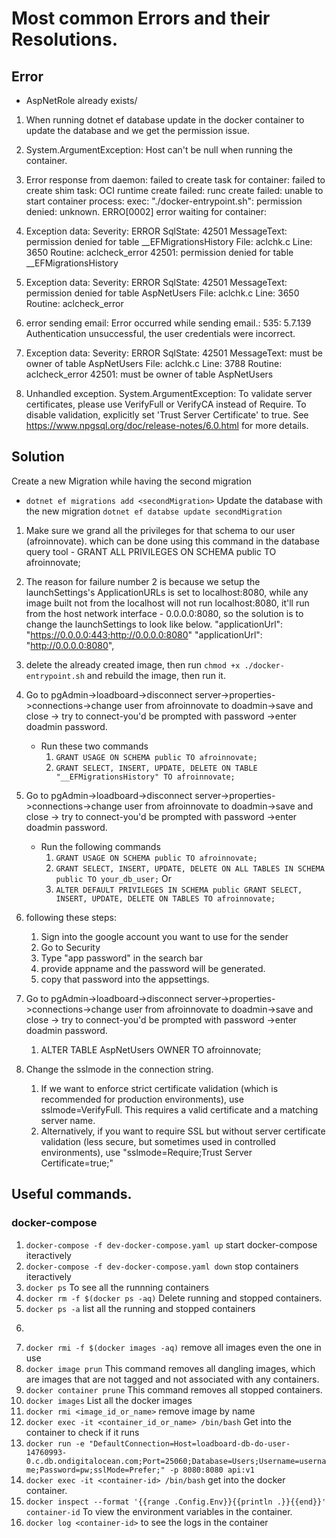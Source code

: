 # Most common Errors and their Resolutions.

## Error
- AspNetRole already exists/
1. When running dotnet ef database update in the docker container to update the database and we get the permission issue.

2. System.ArgumentException: Host can't be null when running the container.
3.  Error response from daemon: failed to create task for container: failed to create shim task: OCI runtime create failed: runc create failed: unable to start container process: exec: "./docker-entrypoint.sh": permission denied: unknown.
ERRO[0002] error waiting for container: 

4. Exception data:
    Severity: ERROR
    SqlState: 42501
    MessageText: permission denied for table __EFMigrationsHistory
    File: aclchk.c
    Line: 3650
    Routine: aclcheck_error
42501: permission denied for table __EFMigrationsHistory

5.  Exception data:
          Severity: ERROR
          SqlState: 42501
          MessageText: permission denied for table AspNetUsers
          File: aclchk.c
          Line: 3650
          Routine: aclcheck_error

6. error sending email: Error occurred while sending email.: 535: 5.7.139 Authentication unsuccessful, the user credentials were incorrect. 

7. Exception data:
    Severity: ERROR
    SqlState: 42501
    MessageText: must be owner of table AspNetUsers
    File: aclchk.c
    Line: 3788
    Routine: aclcheck_error
42501: must be owner of table AspNetUsers

8. Unhandled exception. System.ArgumentException: To validate server certificates, please use VerifyFull or VerifyCA instead of Require. To disable validation, explicitly set 'Trust Server Certificate' to true. See https://www.npgsql.org/doc/release-notes/6.0.html for more details.

## Solution

Create a new Migration while having the second migration
- ```dotnet ef migrations add <secondMigration>```
Update the database with the new migration
```dotnet ef databse update secondMigration```

1. Make sure we grand all the privileges for that schema to our user (afroinnovate). which can be done using this command in the database query tool - GRANT ALL PRIVILEGES ON SCHEMA public TO afroinnovate;

2. The reason for failure number 2 is because we setup the launchSettings's ApplicationURLs is set to localhost:8080, while any image built not from the localhost will not run localhost:8080, it'll run from the host network interface - 0.0.0.0:8080, so the solution is to change the launchSettings to look like below. "applicationUrl": "https://0.0.0.0:443;http://0.0.0.0:8080"   "applicationUrl": "http://0.0.0.0:8080",

3. delete the already created image, then run  ```chmod +x ./docker-entrypoint.sh``` and rebuild the image, then run it.

4. Go to pgAdmin->loadboard->disconnect server->properties->connections->change user from afroinnovate to doadmin->save and close -> try to connect-you'd be prompted with password ->enter doadmin password.
    - Run these two commands
        1. ```GRANT USAGE ON SCHEMA public TO afroinnovate;```
        2. ```GRANT SELECT, INSERT, UPDATE, DELETE ON TABLE "__EFMigrationsHistory" TO afroinnovate;```

5. Go to pgAdmin->loadboard->disconnect server->properties->connections->change user from afroinnovate to doadmin->save and close -> try to connect-you'd be prompted with password ->enter doadmin password.
    - Run the following commands
        1. ```GRANT USAGE ON SCHEMA public TO afroinnovate;```
        2. ```GRANT SELECT, INSERT, UPDATE, DELETE ON ALL TABLES IN SCHEMA public TO your_db_user;``` Or
        2. ```ALTER DEFAULT PRIVILEGES IN SCHEMA public GRANT SELECT, INSERT, UPDATE, DELETE ON TABLES TO afroinnovate;```

6. following these steps:
    1. Sign into the google account you want to use for the sender
    2. Go to Security
    3. Type "app password" in the search bar
    4. provide appname and the password will be generated.
    5. copy that password into the appsettings.
7. Go to pgAdmin->loadboard->disconnect server->properties->connections->change user from afroinnovate to doadmin->save and close -> try to connect-you'd be prompted with password ->enter doadmin password.
    1. ALTER TABLE AspNetUsers OWNER TO afroinnovate;
8. Change the sslmode in the connection string. 
    1. If we want to enforce strict certificate validation (which is recommended for production environments), use sslmode=VerifyFull. This requires a valid certificate and a matching server name.
    2. Alternatively, if you want to require SSL but without server certificate validation (less secure, but sometimes used in controlled environments), use "sslmode=Require;Trust Server Certificate=true;"

## Useful commands.

### docker-compose
1. ```docker-compose -f dev-docker-compose.yaml up``` start docker-compose iteractively
2. ```docker-compose -f dev-docker-compose.yaml down``` stop containers iteractively
3. ```docker ps``` To see all the runnning containers
4. ```docker rm -f $(docker ps -aq)``` Delete running and stopped containers.
5. ```docker ps -a``` list all the running and stopped containers
6. ```docker rm <container-id>
7. ```docker rmi -f $(docker images -aq)``` remove all images even the one in use
8. ```docker image prun``` This command removes all dangling images, which are images that are not tagged and not      associated with any containers.
9. ```docker container prune``` This command removes all stopped containers.
10. ```docker images``` List all the docker images
11. ```docker rmi <image_id_or_name>``` remove image by name
12. ```docker exec -it <container_id_or_name> /bin/bash``` Get into the container to check if it runs
13. ```docker run -e "DefaultConnection=Host=loadboard-db-do-user-14760993-0.c.db.ondigitalocean.com;Port=25060;Database=Users;Username=username;Password=pw;sslMode=Prefer;" -p 8080:8080 api:v1```
14. ```docker exec -it <container-id> /bin/bash``` get into the docker container.
15. ```docker inspect --format '{{range .Config.Env}}{{println .}}{{end}}' container-id``` To view the environment variables in the container.
16. ```docker log <container-id>``` to see the logs in the container
